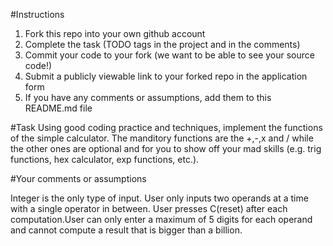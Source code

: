 #Instructions
1. Fork this repo into your own github account
2. Complete the task (TODO tags in the project and in the comments)
3. Commit your code to your fork (we want to be able to see your source code!)
4. Submit a publicly viewable link to your forked repo in the application form
5. If you have any comments or assumptions, add them to this README.md file

#Task
Using good coding practice and techniques, implement the functions of the simple calculator. 
The manditory functions are the +,-,x and / while the other ones are optional and for you to
show off your mad skills (e.g. trig functions, hex calculator, exp functions, etc.).

#Your comments or assumptions

Integer is the only type of input. User only inputs two operands at a time with a single operator in between. User presses C(reset) after each computation.User can only enter a maximum of 5 digits for each operand and cannot compute a result that is bigger than a billion.
